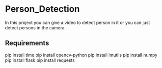 # Person_Detection

In this project you can give a video to detect person in it or you can just detect persons in the camera.

## Requirements

pip install time
pip install opencv-python
pip install imutils
pip install numpy
pip install flask
pip install requests



